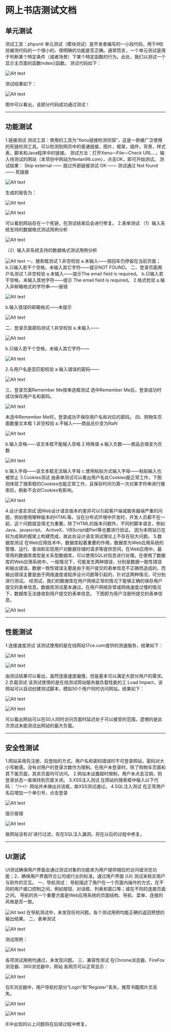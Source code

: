 ﻿# 网上书店测试文档

## 单元测试
测试工具：phpunit
单元测试（模块测试）是开发者编写的一小段代码，用于#检验被测代码的一个很小的、很明确的功能是否正确。通常而言，一个单元测试是用于判断某个特定条件（或者场景）下某个特定函数的行为。此处，我们以测试一个显示主页面的函数index()函数。
测试代码如下：

![Alt text](./picture/1531146540467.png)

测试结果如下：

![Alt text](./picture/1531146549101.png)

图中可以看出，该部分代码成功通过测试！
******
## 功能测试
1.链接测试
测试工具：使用的工具为“Xenu链接检测侦探”，这是一款被广泛使用的死链检测工具。可以检测到网页中的普通链接，图片，框架，插件，背景，样式表，脚本和Java程序中的链接。
测试方法：打开Xenu—File—Check URL...，输入待测试的网站（本项目中网站为fenlan96.com），点击OK，即可开始测试。
测试结果：
Skip external —— 跳过外部链接测试
OK —— 测试通过
Not found —— 死链接

![Alt text](./picture/1531146562889.png)

生成的报告为：

![Alt text](./picture/1531146568187.png)

![Alt text](./picture/1531146581324.png)

可以看到网站存在一个死链，在测试结束后会进行修复。
2.表单测试
（1）输入系统支持的数据格式测试用例分析

![Alt text](./picture/1531146677196.png)

（2）输入非系统支持的数据格式测试用例分析

![Alt text](./picture/1531146682712.png)
一、搜索框测试
1.非空校验
a.未输入——按回车仍停留在当前页面；
b.只输入若干个空格，未输入其它字符——提示NOT 
FOUND。
二、登录页面用户名测试
1.非空校验
a.未输入——提示The email field 	is required。
b.只输入若干空格，未输入其他字符——提示 The 
email field is required。
2.格式检验
a.输入非邮箱格式的字符串——报错

![Alt text](./picture/1531146697024.png)

b.输入错误的邮箱格式——未提示

![Alt text](./picture/1531146702747.png)

二、登录页面密码测试
	1.非空校验
a.未输入——

![Alt text](./picture/1531146711024.png)

b.只输入若干个空格，未输入其它字符——

![Alt text](./picture/1531146718414.png)

2.与用户名是否匹配校验
a.输入错误的密码——

![Alt text](./picture/1531146724683.png)

三、登录页面Remember Me按单选框测试
	选中Remember Me后，登录成功时成功保存用户名和密码。

![Alt text](./picture/1531146769455.png)

未选中Remember Me时，登录成功不保存用户名和对应的密码。
四、购物车页面数量文本框
1.非空校验
a.不输入——商品总价变为NaN

![Alt text](./picture/1531146780675.png)

b.输入空格——该文本框不能输入空格
2.特殊值
a.输入负数——商品总值变为负数

![Alt text](./picture/1531146787425.png)

b.输入字母——该文本框无法输入字母
c.使用粘贴方式输入字母——粘贴输入也被禁止
3.Cookies测试
由表单测试可以看出用户名处Cookies能正常工作，下图则体现了搜索框的Cookies也能正常工作，且保存时间为第一次对某字符串进行搜索后，刷新不会对Cookies有影响。

![Alt text](./picture/1531146854939.png)

4.设计语言测试
因Web设计语言版本的差异可以引起客户端或服务器端严重的问题，例如使用哪种版本的HTML等。当在分布式环境中开发时，开发人员都不在一起，这个问题就显得尤为重要。除了HTML的版本问题外，不同的脚本语言，例如Java、javascript、 ActiveX、VBScript或Perl等也要进行验证。
因为本网站已在较为成熟的框架上构建而成，故此处设计语言测试理论上不存在较大问题。
5.数据库测试
在Web应用技术中，数据库起着重要的作用，数据库为Web应用系统的管理、运行、查询和实现用户对数据存储的请求等提供空间。在Web应用中，最常用的数据库类型是关系型数据库，可以使用SQL对信息进行处理。在使用了数据库的Web应用系统中，一般情况下，可能发生两种错误，分别是数据一致性错误和输出错误。数据一致性错误主要是由于用户提交的表单信息不正确而造成的，而输出错误主要是由于网络速度或程序设计问题等引起的，针对这两种情况，可分别进行测试。
经测试，我们的数据库在用户网络正常的情况下能够正确的保存用户提交的表单信息。数据库测试基本通过。在用户网络异常或网络速度过慢的情况下，数据库无法接收到用户提交的表单信息。
下图即为用户注册所提交的表单信息。

![Alt text](./picture/1531146863185.png)

******
## 性能测试
1.连接速度测试
该测试使用的是在线网站17ce.com提供的测速服务，结果如下：

![Alt text](./picture/1531146869578.png)

![Alt text](./picture/1531146874343.png)

由测试结果可以看出，虽然连接速度偏慢，但是基本可以满足大部分用户的需求。
2.负载测试
该测试使用的是在线测试网站服务器负载性能的工
Load Impact，该网站可以自动创建测试脚本，模拟50个用户同时访问网站。结果如下：

![Alt text](./picture/1531146971217.png)

![Alt text](./picture/1531146975423.png)

可以看出网站可以在50人同时访问页面时延迟处于可以接受的范围，遗憾的是此次测试未能测试出网站的最大负载。
******
## 安全性测试
1.网站采用先注册、后登陆的方式。用户名和密码错误时不可登录网站，密码对大小写敏感。没有对用户的登录次数作为限制。在用户未登录时，除了购物车页面和其下属页面，其余页面均可访问。
2.网站未设置超时限制，用户未点击注销，则登录状态一直保持到页面关闭。
3.XSS注入测试
在网站的搜索框中输入以下代码：
 "/><script>alert(document.cookie)</script><!-
网站并未弹出对话框，故XSS测试通过。
4.SQL注入测试
在正常用户名后增加一个单引号，点击登录

![Alt text](./picture/1531146982843.png)

提示报错

![Alt text](./picture/1531146992915.png)

故网站没有对’进行过滤，存在SQL注入漏洞，将在以后的过程中修复。
******
## UI测试
UI测试确保用户界面会通过测试对象的功能来为用户提供相应的访问或浏览功能；2、确保用户界面符合公司或行业的标准。通过用户界面 (UI) 测试来核实用户与软件的交互。
一、导航测试：
导航描述了用户在一个页面内操作的方式，在不同的用户接口控制之间，例如按钮、对话框、列表和窗口等；或在不同的连接页面之间。  导航的另一个重要方面是Web应用系统的页面结构、导航、菜单、连接的风格是否一致。

![Alt text](./picture/1531146998791.png)
在导航测试中，未发现任何问题。各个测试用例均能正确的返回预想的输出结果。
二、表单测试

![Alt text](./picture/1531147003610.png)

测试用例：

![Alt text](./picture/1531147008190.png)

各项测试用例均通过，未发现问题。
三、兼容性测试
在Chrome浏览器、FireFox浏览器、360浏览器中，网站
各网页可以正常显示：

![Alt text](./picture/1531147013351.png)

在IE浏览器中，用户导航栏部分“Login”和“Register”丢失，推荐书籍图片页丢失。

![Alt text](./picture/1531147019194.png)

![Alt text](./picture/1531147023704.png)

IE中出现的以上问题将在后续过程中修复。

